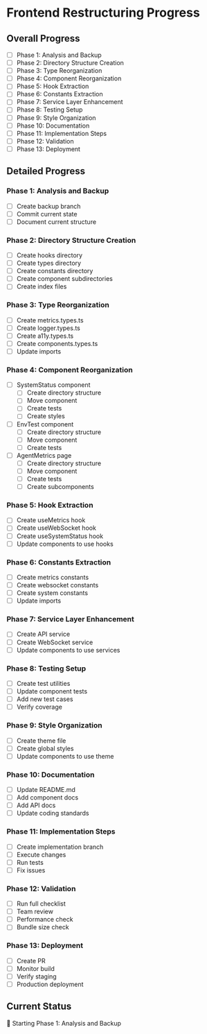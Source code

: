 # Frontend Restructuring Progress

## Overall Progress
- [ ] Phase 1: Analysis and Backup
- [ ] Phase 2: Directory Structure Creation
- [ ] Phase 3: Type Reorganization
- [ ] Phase 4: Component Reorganization
- [ ] Phase 5: Hook Extraction
- [ ] Phase 6: Constants Extraction
- [ ] Phase 7: Service Layer Enhancement
- [ ] Phase 8: Testing Setup
- [ ] Phase 9: Style Organization
- [ ] Phase 10: Documentation
- [ ] Phase 11: Implementation Steps
- [ ] Phase 12: Validation
- [ ] Phase 13: Deployment

## Detailed Progress

### Phase 1: Analysis and Backup
- [ ] Create backup branch
- [ ] Commit current state
- [ ] Document current structure

### Phase 2: Directory Structure Creation
- [ ] Create hooks directory
- [ ] Create types directory
- [ ] Create constants directory
- [ ] Create component subdirectories
- [ ] Create index files

### Phase 3: Type Reorganization
- [ ] Create metrics.types.ts
- [ ] Create logger.types.ts
- [ ] Create a11y.types.ts
- [ ] Create components.types.ts
- [ ] Update imports

### Phase 4: Component Reorganization
- [ ] SystemStatus component
  - [ ] Create directory structure
  - [ ] Move component
  - [ ] Create tests
  - [ ] Create styles
- [ ] EnvTest component
  - [ ] Create directory structure
  - [ ] Move component
  - [ ] Create tests
- [ ] AgentMetrics page
  - [ ] Create directory structure
  - [ ] Move component
  - [ ] Create tests
  - [ ] Create subcomponents

### Phase 5: Hook Extraction
- [ ] Create useMetrics hook
- [ ] Create useWebSocket hook
- [ ] Create useSystemStatus hook
- [ ] Update components to use hooks

### Phase 6: Constants Extraction
- [ ] Create metrics constants
- [ ] Create websocket constants
- [ ] Create system constants
- [ ] Update imports

### Phase 7: Service Layer Enhancement
- [ ] Create API service
- [ ] Create WebSocket service
- [ ] Update components to use services

### Phase 8: Testing Setup
- [ ] Create test utilities
- [ ] Update component tests
- [ ] Add new test cases
- [ ] Verify coverage

### Phase 9: Style Organization
- [ ] Create theme file
- [ ] Create global styles
- [ ] Update components to use theme

### Phase 10: Documentation
- [ ] Update README.md
- [ ] Add component docs
- [ ] Add API docs
- [ ] Update coding standards

### Phase 11: Implementation Steps
- [ ] Create implementation branch
- [ ] Execute changes
- [ ] Run tests
- [ ] Fix issues

### Phase 12: Validation
- [ ] Run full checklist
- [ ] Team review
- [ ] Performance check
- [ ] Bundle size check

### Phase 13: Deployment
- [ ] Create PR
- [ ] Monitor build
- [ ] Verify staging
- [ ] Production deployment

## Current Status
🚀 Starting Phase 1: Analysis and Backup
